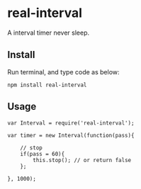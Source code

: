 # real-interval

A interval timer never sleep.

## Install

Run terminal, and type code as below:

```
npm install real-interval
```

## Usage

```
var Interval = require('real-interval');

var timer = new Interval(function(pass){

    // stop 
    if(pass = 60){
        this.stop(); // or return false
    };

}, 1000);

```

